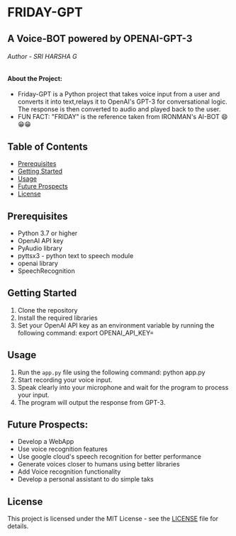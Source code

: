 # FRIDAY-GPT
## A Voice-BOT powered by OPENAI-GPT-3
###### Author - SRI HARSHA G

#### About the Project: 

* Friday-GPT is a Python project that takes voice input from a user and converts it into text,relays it to  OpenAI's GPT-3 for conversational logic. The response is then converted to audio and played back to the user.
* FUN FACT: "FRIDAY" is the reference taken from IRONMAN's AI-BOT :smile::grin::grin:
## Table of Contents

- [Prerequisites](#prerequisites)
- [Getting Started](#getting-started)
- [Usage](#usage)
- [Future Prospects](#future-prospects)
- [License](#license)


## Prerequisites

* Python 3.7 or higher
* OpenAI API key
* PyAudio library
* pyttsx3 - python text to speech module
* openai library
* SpeechRecognition


## Getting Started

1. Clone the repository
2. Install the required libraries
3. Set your OpenAI API key as an environment variable by running the following command: export OPENAI_API_KEY=<your-api-key>


## Usage

1. Run the `app.py` file using the following command: python app.py
2. Start recording your voice input.
3. Speak clearly into your microphone and wait for the program to process your input.
4. The program will output the response from GPT-3.

## Future Prospects:

 * Develop a WebApp
 * Use voice recognition features
 * Use google cloud's speech recognition for better performance
 * Generate voices closer to humans using better libraries
 * Add Voice recognition functionality
 * Develop a personal assistant to do simple taks
 
## License

This project is licensed under the MIT License - see the [LICENSE](LICENSE)  file for details.


